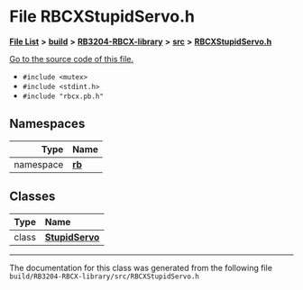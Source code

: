 
# File RBCXStupidServo.h


[**File List**](files.md) **>** [**build**](dir_4fef79e7177ba769987a8da36c892c5f.md) **>** [**RB3204-RBCX-library**](dir_6e2f6bf38ad600996f360c484704d30b.md) **>** [**src**](dir_2fb57cfb6554052417264f60890e0af6.md) **>** [**RBCXStupidServo.h**](_r_b_c_x_stupid_servo_8h.md)

[Go to the source code of this file.](_r_b_c_x_stupid_servo_8h_source.md)



* `#include <mutex>`
* `#include <stdint.h>`
* `#include "rbcx.pb.h"`









## Namespaces

| Type | Name |
| ---: | :--- |
| namespace | [**rb**](namespacerb.md) <br> |

## Classes

| Type | Name |
| ---: | :--- |
| class | [**StupidServo**](classrb_1_1_stupid_servo.md) <br> |














------------------------------
The documentation for this class was generated from the following file `build/RB3204-RBCX-library/src/RBCXStupidServo.h`